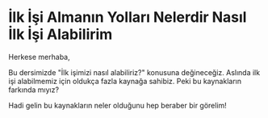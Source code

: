# İlk İşi Almanın Yolları Nelerdir Nasıl İlk İşi Alabilirim

Herkese merhaba,

Bu dersimizde "İlk işimizi nasıl alabiliriz?" konusuna değineceğiz. Aslında ilk işi alabilmemiz için oldukça fazla kaynağa sahibiz. Peki bu kaynakların farkında mıyız?

Hadi gelin bu kaynakların neler olduğunu hep beraber bir görelim!
